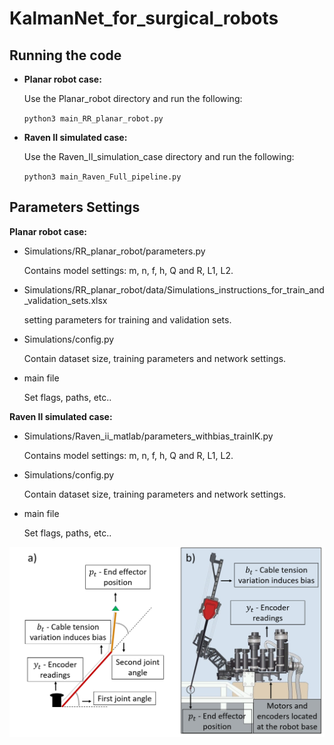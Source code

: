 # KalmanNet_for_surgical_robots

## Running the code
- **Planar robot case:**

  Use the Planar_robot directory and run the following:

  `python3 main_RR_planar_robot.py`

- **Raven II simulated case:**

  Use the Raven_II_simulation_case directory and run the following:

  `python3 main_Raven_Full_pipeline.py`
  
## Parameters Settings

**Planar robot case:**
- Simulations/RR_planar_robot/parameters.py

  Contains model settings: m, n, f, h, Q and R, L1, L2.
  
- Simulations/RR_planar_robot/data/Simulations_instructions_for_train_and_validation_sets.xlsx
  
  setting parameters for training and validation sets.
  
- Simulations/config.py
  
  Contain dataset size, training parameters and network settings.
  
- main file
  
  Set flags, paths, etc..

**Raven II simulated case:**
- Simulations/Raven_ii_matlab/parameters_withbias_trainIK.py
    
  Contains model settings: m, n, f, h, Q and R, L1, L2.

- Simulations/config.py
  
  Contain dataset size, training parameters and network settings.
  
- main file
  
  Set flags, paths, etc..
    
![Logo](‏‏planar_robot_and_raven_illustration.png)
